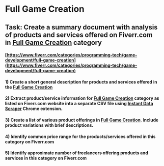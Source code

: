# Full Game Creation
## Task: Create a summary document with analysis of products and services offered on Fiverr.com in [Full Game Creation](https://www.fiverr.com/categories/programming-tech/game-development/full-game-creation) category
#### [https://www.fiverr.com/categories/programming-tech/game-development/full-game-creation](https://www.fiverr.com/categories/programming-tech/game-development/full-game-creation)
#### 1) Create a short general description for products and services offered in the [Full Game Creation](https://www.fiverr.com/categories/programming-tech/game-development/full-game-creation)
#### 2) Extract product/service information for [Full Game Creation](https://www.fiverr.com/categories/programming-tech/game-development/full-game-creation) category as listed on Fiverr.com website into a separate CSV file using [Instant Data Scraper](https://chrome.google.com/webstore/detail/instant-data-scraper/ofaokhiedipichpaobibbnahnkdoiiah) Chrome extension.
#### 3) Create a list of various product offerings in [Full Game Creation](https://www.fiverr.com/categories/programming-tech/game-development/full-game-creation). Include product variations with brief descriptions.
#### 4) Identify common price range for the products/services offered in this category on Fiverr.com
#### 5) Identify approximate number of freelancers offering products and services in this category on Fiverr.com
